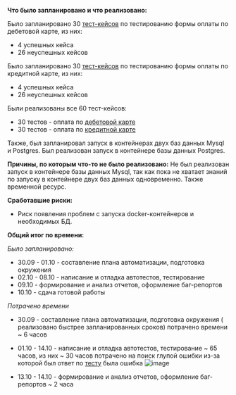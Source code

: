 **Что было запланировано и что реализовано:**

Было запланировано 30 [тест-кейсов](https://github.com/VSmirnovaV/Coursework/blob/main/Documents/Plan.md#%D0%BF%D0%B5%D1%80%D0%B5%D1%87%D0%B5%D0%BD%D1%8C-%D0%B0%D0%B2%D1%82%D0%BE%D0%BC%D0%B0%D1%82%D0%B8%D0%B7%D0%B8%D1%80%D1%83%D0%B5%D0%BC%D1%8B%D1%85-%D1%81%D1%86%D0%B5%D0%BD%D0%B0%D1%80%D0%B8%D0%B5%D0%B2) по тестированию формы оплаты по дебетовой карте, из них:

- 4 успешных кейса
- 26 неуспешных кейсов

Было запланировано 30 [тест-кейсов](https://github.com/VSmirnovaV/Coursework/blob/main/Documents/Plan.md#%D0%BF%D0%B5%D1%80%D0%B5%D1%87%D0%B5%D0%BD%D1%8C-%D0%B0%D0%B2%D1%82%D0%BE%D0%BC%D0%B0%D1%82%D0%B8%D0%B7%D0%B8%D1%80%D1%83%D0%B5%D0%BC%D1%8B%D1%85-%D1%81%D1%86%D0%B5%D0%BD%D0%B0%D1%80%D0%B8%D0%B5%D0%B2) по тестированию формы оплаты по кредитной карте, из них:

- 4 успешных кейса
- 26 неуспешных кейсов

Были реализованы все 60 тест-кейсов:

- 30 тестов - оплата по [дебетовой карте](https://github.com/VSmirnovaV/Coursework/blob/main/src/test/java/ru/netology/test/FormsTest.java)
- 30 тестов - оплата по [кредитной карте](https://github.com/VSmirnovaV/Coursework/blob/main/src/test/java/ru/netology/test/CreditFormTest.java)

Также, был запланировал запуск в контейнерах двух баз данных Mysql и Postgres.
Был реализован запуск в контейнере базы данных Postgres.

**Причины, по которым что-то не было реализовано:**
Не был реализован запуск в контейнере базы данных Mysql, так как пока не хватает знаний по запуску в контейнере двух баз данных одновременно. Также временной ресурс.

**Сработавшие риски:**

 - Риск появления проблем с запуска docker-контейнеров и необходимых БД.

**Общий итог по времени:**

*Было запланировано:*
- 30.09 - 01.10 - составление плана автоматизации, подготовка окружения
- 02.10 - 08.10 - написание и отладка автотестов, тестирование
- 09.10 - формирование и анализ отчетов, оформление баг-репортов
- 10.10 - сдача готовой работы

*Потрачено времени*
- 30.09 - составление плана автоматизации, подготовка окружения ( реализовано быстрее запланированных сроков) потрачено времени ~ 6 часов
- 01.10 - 14.10 - написание и отладка автотестов, тестирование ~ 65 часов, из них ~ 30 часов потрачено на поиск глупой ошибки из-за которой был ответ по [тесту](https://github.com/VSmirnovaV/Coursework/blob/68f1d4b11964ed4a2002efef1451d5cd01ecff9f/src/test/java/ru/netology/test/FormsTest.java#L37) была ошибка ![image](https://github.com/VSmirnovaV/Coursework/assets/131758107/68e42e1d-32a5-4743-998f-879ca90cfdd4)
 
- 13.10 - 14.10 - формирование и анализ отчетов, оформление баг-репортов ~ 2 часа
